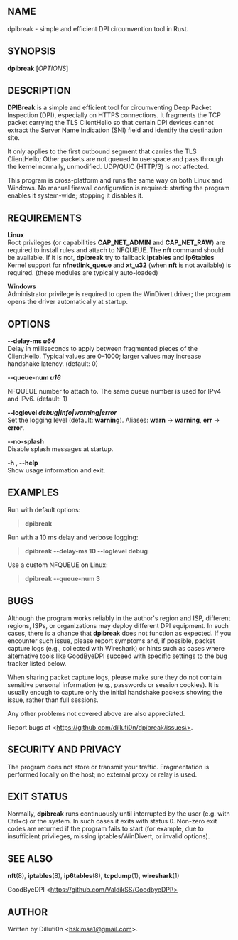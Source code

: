 ## NAME

dpibreak - simple and efficient DPI circumvention tool in Rust.

## SYNOPSIS

**dpibreak** \[*OPTIONS*\]

## DESCRIPTION

**DPIBreak** is a simple and efficient tool for circumventing Deep
Packet Inspection (DPI), especially on HTTPS connections. It fragments
the TCP packet carrying the TLS ClientHello so that certain DPI devices
cannot extract the Server Name Indication (SNI) field and identify the
destination site.

It only applies to the first outbound segment that carries the TLS
ClientHello; Other packets are not queued to userspace and pass through
the kernel normally, unmodified. UDP/QUIC (HTTP/3) is not affected.

This program is cross-platform and runs the same way on both Linux and
Windows. No manual firewall configuration is required: starting the
program enables it system-wide; stopping it disables it.

## REQUIREMENTS

**Linux**  
Root privileges (or capabilities **CAP_NET_ADMIN** and **CAP_NET_RAW**)
are required to install rules and attach to NFQUEUE. The **nft** command
should be available. If it is not, **dpibreak** try to fallback
**iptables** and **ip6tables** Kernel support for **nfnetlink_queue**
and **xt_u32** (when **nft** is not available) is required. (these
modules are typically auto-loaded)

<!-- -->

**Windows**  
Administrator privilege is required to open the WinDivert driver; the
program opens the driver automatically at startup.

## OPTIONS

**--delay-ms *u64***  
Delay in milliseconds to apply between fragmented pieces of the
ClientHello. Typical values are 0–1000; larger values may increase
handshake latency. (default: 0)

**--queue-num *u16***  

NFQUEUE number to attach to. The same queue number is used for IPv4 and
IPv6. (default: 1)

**--loglevel *debug\|info\|warning\|error***  
Set the logging level (default: **warning**). Aliases: **warn** -\>
**warning**, **err** -\> **error**.

**--no-splash**  
Disable splash messages at startup.

**-h , --help**  
Show usage information and exit.

## EXAMPLES

Run with default options:

> **dpibreak**

Run with a 10 ms delay and verbose logging:

> **dpibreak --delay-ms 10 --loglevel debug**

Use a custom NFQUEUE on Linux:

> **dpibreak --queue-num 3**

## BUGS

Although the program works reliably in the author's region and ISP,
different regions, ISPs, or organizations may deploy different DPI
equipment. In such cases, there is a chance that **dpibreak** does not
function as expected. If you encounter such issue, please report
symptoms and, if possible, packet capture logs (e.g., collected with
Wireshark) or hints such as cases where alternative tools like
GoodByeDPI succeed with specific settings to the bug tracker listed
below.

When sharing packet capture logs, please make sure they do not contain
sensitive personal information (e.g., passwords or session cookies). It
is usually enough to capture only the initial handshake packets showing
the issue, rather than full sessions.

Any other problems not covered above are also appreciated.

Report bugs at \<https://github.com/dilluti0n/dpibreak/issues\>.

## SECURITY AND PRIVACY

The program does not store or transmit your traffic. Fragmentation is
performed locally on the host; no external proxy or relay is used.

## EXIT STATUS

Normally, **dpibreak** runs continuously until interrupted by the user
(e.g. with Ctrl+c) or the system. In such cases it exits with status 0.
Non-zero exit codes are returned if the program fails to start (for
example, due to insufficient privileges, missing iptables/WinDivert, or
invalid options).

## SEE ALSO

**nft**(8), **iptables**(8), **ip6tables**(8), **tcpdump**(1),
**wireshark**(1)

GoodByeDPI \<https://github.com/ValdikSS/GoodbyeDPI\>

## AUTHOR

Written by Dilluti0n \<hskimse1@gmail.com\>.
